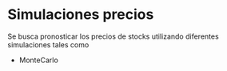# Simulaciones precios
Se busca pronosticar los precios de stocks utilizando diferentes simulaciones tales como
- MonteCarlo
